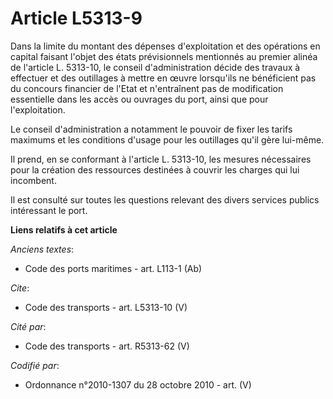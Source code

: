 # Article L5313-9

Dans la limite du montant des dépenses d'exploitation et des opérations en capital faisant l'objet des états prévisionnels
mentionnés au premier alinéa de l'article L. 5313-10, le conseil d'administration décide des travaux à effectuer et des
outillages à mettre en œuvre lorsqu'ils ne bénéficient pas du concours financier de l'Etat et n'entraînent pas de
modification essentielle dans les accès ou ouvrages du port, ainsi que pour l'exploitation. 

Le conseil d'administration a notamment le pouvoir de fixer les tarifs maximums et les conditions d'usage pour les outillages
qu'il gère lui-même. 

Il prend, en se conformant à l'article L. 5313-10, les mesures nécessaires pour la création des ressources destinées à
couvrir les charges qui lui incombent. 

Il est consulté sur toutes les questions relevant des divers services publics intéressant le port.

**Liens relatifs à cet article**

_Anciens textes_:

  - Code des ports maritimes - art. L113-1 (Ab)

_Cite_:

  - Code des transports - art. L5313-10 (V)

_Cité par_:

  - Code des transports - art. R5313-62 (V)

_Codifié par_:

  - Ordonnance n°2010-1307 du 28 octobre 2010 - art. (V)
